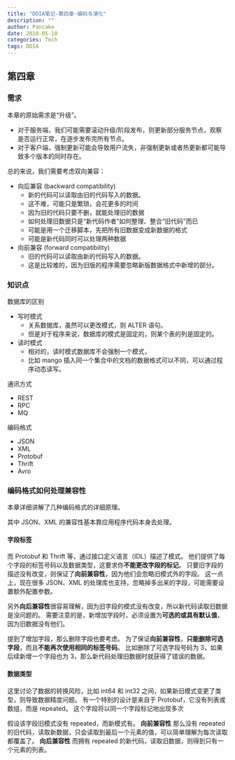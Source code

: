 ```yaml
---
title: "DDIA笔记-第四章-编码与演化"
description: ""
author: Pancake
date: 2018-05-10
categories: Tech
tags: DDIA
---
```


## 第四章

### 需求

本章的原始需求是“升级”。

- 对于服务端，我们可能需要滚动升级/阶段发布，则更新部分服务节点，观察是否运行正常，在逐步发布完所有节点。
- 对于客户端，强制更新可能会导致用户流失，非强制更新或者热更新都可能导致多个版本的同时存在。

总的来说，我们需要考虑双向兼容：

- 向后兼容 (backward compatibility)
  - 新的代码可以读取由旧的代码写入的数据。
  - 这不难，可能只是繁琐，会花更多的时间
  - 因为旧的代码只要不删，就能处理旧的数据
  - 如何处理旧数据只是“新代码作者”如何整理、整合“旧代码”而已
  - 可能是用一个迁移脚本，先把所有旧数据变成新数据的格式
  - 可能是新代码同时可以处理两种数据
- 向前兼容 (forward compatibility)
  - 旧的代码可以读取由新的代码写入的数据。
  - 这是比较难的，因为旧版的程序需要忽略新版数据格式中新增的部分。

### 知识点

数据库的区别

- 写时模式
  - 关系数据库，虽然可以更改模式，则 ALTER 语句。
  - 但是对于程序来说，数据库的模式是固定的，则某个表的列是固定的。
- 读时模式
  - 相对的，读时模式数据库不会强制一个模式，
  - 比如 mango 插入同一个集合中的文档的数据格式可以不同，可以通过程序动态读写。

通讯方式

- REST
- RPC
- MQ

编码格式

- JSON
- XML
- Protobuf
- Thrift
- Avro

### 编码格式如何处理兼容性

本章详细讲解了几种编码格式的详细原理。

其中 JSON、XML 的兼容性基本靠应用程序代码本身去处理。

#### 字段标签

而 Protobuf 和 Thrift 等，通过接口定义语言（IDL）描述了模式。
他们提供了每个字段的标签号码以及数据类型，这要求你**不能更改字段的标记**。
只要旧字段的描述没有改变，则保证了**向前兼容性**，因为他们会忽略旧模式外的字段。
这一点上，现在很多 JSON、XML 的处理库也支持，忽略掉多出来的字段，可能需要设置额外配置参数。

另外**向后兼容性**很容易理解，因为旧字段的模式没有改变，所以新代码读取旧数据是没问题的。
需要注意的是，新增加字段时，必须设置为**可选的或具有默认值**，因为旧数据没有他们。

提到了增加字段，那么删除字段也要考虑。
为了保证**向前兼容性**，**只能删除可选字段**，而且**不能再次使用相同的标签号码**。
比如删除了可选字段号码为 3，如果后续新增一个字段也为 3，那么新代码处理旧数据时就获得了错误的数据。

#### 数据类型

这里讨论了数据的转换风险，比如 int64 和 int32 之间，如果新旧模式变更了类型，则导致数据精度问题。
有一个特别的设计是来自于 Protobuf，它没有列表或数组，而是 repeated。
这个字段将以同一个字段标记地出现多次

假设该字段旧模式没有 repeated，而新模式有。
**向前兼容性** 那么没有 repeated 的旧代码，读取新数据，只会读取到最后一个元素的值，可以简单理解为每次读取都覆盖了。
**向后兼容性** 而拥有 repeated 的新代码，读取旧数据，则得到只有一个元素的列表。
